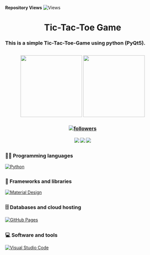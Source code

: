 **Repository Views** ![Views](https://profile-counter.glitch.me/Sahampath/count.svg)

<h1 align="center"> Tic-Tac-Toe Game </h1>

### This is a simple Tic-Tac-Toe-Game using python (PyQt5). 

<h2 align="center">
<img src="https://images2.imgbox.com/eb/eb/8U5yhHRl_o.jpg" width="200">
<img src="https://images2.imgbox.com/e3/5b/CrqLRU3F_o.jpg" width="200">
</h2>

<h3 align="center"> <a href="https://github.com/Sahampath">
    <img alt="followers" title="Follow me on Github" src="https://img.shields.io/github/followers/Sahampath?color=236ad3&labelColor=1155ba&style=for-the-badge&logo=github&label=Follow"/></a> </h3>
    
<h4 align="center"> <img src="https://img.shields.io/github/downloads/Sahampath/Tic-Tac-Toe-Game/total?style=for-the-badge&logo=appveyor">
<img src="https://img.shields.io/github/stars/Sahampath/Tic-Tac-Toe-Game?style=for-the-badge&logo=appveyor">
<img src="https://img.shields.io/github/forks/Sahampath/Tic-Tac-Toe-Game?style=for-the-badge&logo=appveyor"> </h4>

##

### 👨‍💻 Programming languages
 <a href="#"><img alt="Python" src="https://img.shields.io/badge/Python%20-%2314354C.svg?logo=python&logoColor=white"></a>
##
### 🧰 Frameworks and libraries
<a href="#"><img alt="Material Design" src="https://img.shields.io/badge/PyQt-%230081CB.svg?logo=material-design&logoColor=white"></a>
##
### 🗄️ Databases and cloud hosting
<a href="#"><img alt="GitHub Pages" src="https://img.shields.io/badge/GitHub%20Pages-%23327FC7.svg?logo=github&logoColor=white"></a>
##
### 💻 Software and tools
<a href="#"><img alt="Visual Studio Code" src="https://img.shields.io/badge/Visual%20Studio%20Code-0078d7.svg?logo=visual-studio-code&logoColor=white"></a>
